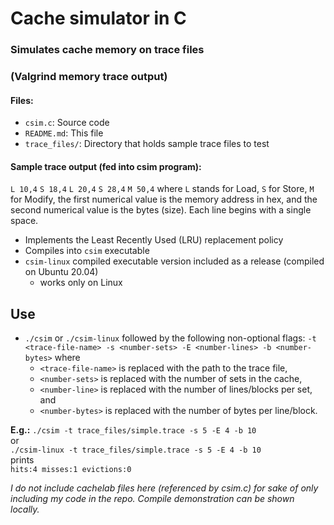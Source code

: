 # Cache simulator in C

 ### Simulates cache memory on trace files
 ### (Valgrind memory trace output)

 #### Files:
  - `csim.c`: Source code
  - `README.md`: This file
  - `trace_files/`: Directory that holds sample trace files to test

 #### Sample trace output (fed into csim program):
 `L 10,4`
 `S 18,4`
 `L 20,4`
 `S 28,4`
 `M 50,4`
 where `L` stands for Load, `S` for Store, `M` for Modify, the first numerical value is the memory address in hex,
 and the second numerical value is the bytes (size). Each line begins with a single space.

  - Implements the Least Recently Used (LRU) replacement policy
  - Compiles into `csim` executable
  - `csim-linux` compiled executable version included as a release (compiled on Ubuntu 20.04)
    - works only on Linux

## Use
  - `./csim` or `./csim-linux` followed by the following non-optional flags:
    `-t <trace-file-name> -s <number-sets> -E <number-lines> -b <number-bytes>`
    where
     - `<trace-file-name>` is replaced with the path to the trace file, 
     - `<number-sets>` is replaced with the number of sets in the cache, 
     - `<number-line>` is replaced with the number of lines/blocks per set, and
     - `<number-bytes>` is replaced with the number of bytes per line/block.

**E.g.:** `./csim -t trace_files/simple.trace -s 5 -E 4 -b 10`
      <br/>or<br/>
      `./csim-linux -t trace_files/simple.trace -s 5 -E 4 -b 10` <br/>
      prints<br/>
      `hits:4 misses:1 evictions:0`
      <br/>

*I do not include cachelab files here (referenced by csim.c) for sake of only including my code
in the repo. Compile demonstration can be shown locally.*
